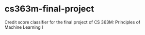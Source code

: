 # cs363m-final-project
Credit score classifier for the final project of CS 363M: Principles of Machine Learning I

